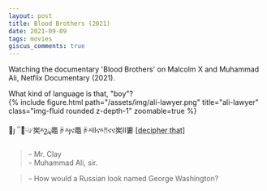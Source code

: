 ```yaml
---
layout: post
title: Blood Brothers (2021)
date: 2021-09-09
tags: movies
giscus_comments: true
---
```


Watching the documentary 'Blood Brothers' on Malcolm X and Muhammad Ali, Netflix Documentary (2021).

<div class="row">
    <div class="col-sm">
        <div class="caption">
            What kind of language is that, "boy"?
        </div>
        {% include figure.html path="/assets/img/ali-lawyer.png" title="ali-lawyer" class="img-fluid rounded z-depth-1" zoomable=true %}
    </div>
</div>

὏ȷૻշͧ☟ᜱ㞺ⰻշྰ⿌☟ⰻȷና⿌☟ⰻⅡናⰻᛗናና㞺Ⅱ㟺 [<abbr title="Cluck cluck!">decipher that</abbr>]

> \- Mr. Clay  
> \- Muhammad Ali, sir.

> \- How would a Russian look named George Washington?
